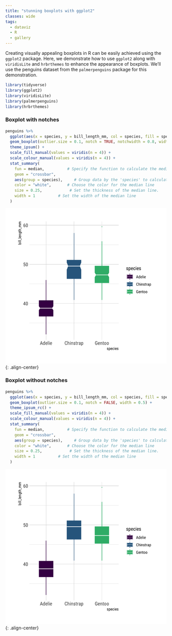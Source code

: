 ```yaml
---
title: "stunning boxplots with ggplot2"
classes: wide
tags:
  - dataviz
  - R
  - gallery
---
```


Creating visually appealing boxplots in R can be easily achieved using the `ggplot2` package. Here, we demonstrate how to use `ggplot2` along with `viridisLite` and `hrbrthemes` to enhance the appearance of boxplots. We’ll use the penguins dataset from the `palmerpenguins` package for this demonstration.

```r
library(tidyverse)
library(ggplot2)
library(viridisLite)
library(palmerpenguins)
library(hrbrthemes)
```

### Boxplot with notches
```r
penguins %>% 
  ggplot(aes(x = species, y = bill_length_mm, col = species, fill = species)) +
  geom_boxplot(outlier.size = 0.1, notch = TRUE, notchwidth = 0.8, width = 0.5) +
  theme_ipsum() +
  scale_fill_manual(values = viridis(n = 4)) +
  scale_colour_manual(values = viridis(n = 4)) +
  stat_summary(
    fun = median,          # Specify the function to calculate the median
    geom = "crossbar",        
    aes(group = species),     # Group data by the 'species' to calculate medians separately
    color = "white",       # Choose the color for the median line
    size = 0.25,            # Set the thickness of the median line.
    width = 1          # Set the width of the median line
  )
```
![penguins_boxplot2](/assets/images_post/20240610_penguins_boxplot2.png){: .align-center}

### Boxplot without notches
```r
penguins %>% 
  ggplot(aes(x = species, y = bill_length_mm, col = species, fill = species)) +
  geom_boxplot(outlier.size = 0.1, notch = FALSE, width = 0.5) +
  theme_ipsum_rc() +
  scale_fill_manual(values = viridis(n = 4)) +
  scale_colour_manual(values = viridis(n = 4)) +
  stat_summary(
    fun = median,          # Specify the function to calculate the median
    geom = "crossbar",        
    aes(group = species),     # Group data by the 'species' to calculate medians separately
    color = "white",       # Choose the color for the median line
    size = 0.25,            # Set the thickness of the median line.
    width = 1          # Set the width of the median line
  )
```
![penguins_boxplot1](/assets/images_post/20240610_penguins_boxplot1.png){: .align-center}

